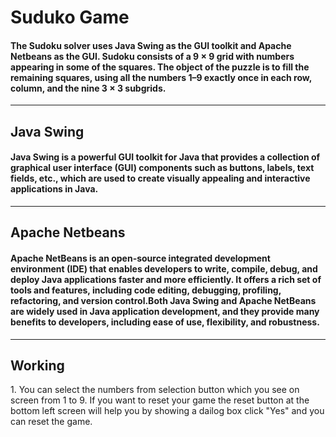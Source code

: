 # Suduko Game
<h4>The Sudoku solver uses Java Swing as the GUI toolkit and Apache Netbeans as the GUI. 
Sudoku consists of a 9 × 9 grid with numbers appearing in some of the squares. The object of the puzzle is to fill the remaining squares, using all the numbers 1–9 exactly once in each row, column, and the nine 3 × 3 subgrids.</h4>
<hr>
<h2>Java Swing</h2>
<h4>Java Swing is a powerful GUI toolkit for Java that provides a collection of graphical user interface (GUI) components such as buttons, labels, text fields, etc., which are used to create visually appealing and interactive applications in Java.</h4>
<hr>
<h2>Apache Netbeans</h2>
<h4>Apache NetBeans is an open-source integrated development environment (IDE) that enables developers to write, compile, debug, and deploy Java applications faster and more efficiently. It offers a rich set of tools and features, including code editing, debugging, profiling, refactoring, and version control.Both Java Swing and Apache NetBeans are widely used in Java application development, and they provide many benefits to developers, including ease of use, flexibility, and robustness.</h4>
<hr>

<h2>Working</h2>
<p>
 1. You can select the numbers from selection button which you see on screen from 1 to 9. If you want to reset your game the reset button at the bottom left screen will help you by showing a dailog box click "Yes" and you can reset the game.      
</p>

